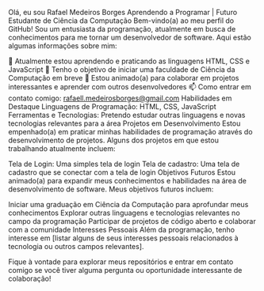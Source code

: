 Olá, eu sou Rafael Medeiros Borges
Aprendendo a Programar | Futuro Estudante de Ciência da Computação
Bem-vindo(a) ao meu perfil do GitHub! Sou um entusiasta da programação, atualmente em busca de conhecimentos para me tornar um desenvolvedor de software. Aqui estão algumas informações sobre mim:

🔭 Atualmente estou aprendendo e praticando as linguagens HTML, CSS e JavaScript
🌱 Tenho o objetivo de iniciar uma faculdade de Ciência da Computação em breve
👯 Estou animado(a) para colaborar em projetos interessantes e aprender com outros desenvolvedores
📫 Como entrar em contato comigo: rafaell.medeirosborges@gmail.com
Habilidades em Destaque
Linguagens de Programação: HTML, CSS, JavaScript
Ferramentas e Tecnologias: Pretendo estudar outras linguagens e novas tecnologias relevantes para a área
Projetos em Desenvolvimento
Estou empenhado(a) em praticar minhas habilidades de programação através do desenvolvimento de projetos. Alguns dos projetos em que estou trabalhando atualmente incluem:

Tela de Login: Uma simples tela de login
Tela de cadastro: Uma tela de cadastro que se conectar com a tela de login
Objetivos Futuros
Estou animado(a) para expandir meus conhecimentos e habilidades na área de desenvolvimento de software. Meus objetivos futuros incluem:

Iniciar uma graduação em Ciência da Computação para aprofundar meus conhecimentos
Explorar outras linguagens e tecnologias relevantes no campo da programação
Participar de projetos de código aberto e colaborar com a comunidade
Interesses Pessoais
Além da programação, tenho interesse em [listar alguns de seus interesses pessoais relacionados à tecnologia ou outros campos relevantes].

Fique à vontade para explorar meus repositórios e entrar em contato comigo se você tiver alguma pergunta ou oportunidade interessante de colaboração!
